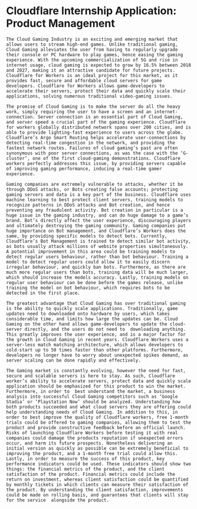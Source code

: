 # Cloudflare Internship Application: Product Management

	The Cloud Gaming Industry is an exciting and emerging market that allows users to stream high-end games. Unlike traditional gaming, Cloud Gaming alleviates the user from having to regularly upgrade their console or PC hardware to play games, hence easing the gaming experience. With the upcoming commercialization of 5G and rise in internet usage, cloud gaming is expected to grow by 16.5% between 2018 and 2027, making it an attractive candidate for future projects. Cloudflare for Workers is an ideal project for this market, as it provides fast, secure and affordable cloud servers for game developers. Cloudflare for Workers allows game-developers to accelerate their servers, protect their data and quickly scale their applications, solving numerous traditional video-gaming issues.

	The promise of Cloud Gaming is to make the server do all the heavy work, simply requiring the user to have a screen and an internet-connection. Server connection is an essential part of Cloud Gaming, and server speed a crucial part of the gaming experience. Cloudflare for workers globally distributed network spans over 200 cities, and is able to provide lighting-fast experience to users across the globe. Cloudflare’s Argo Smart Routing helps accelerate user-connections by detecting real-time congestion in the network, and providing the fastest network routes. Failures of cloud gaming’s past are often synonymous with poor server connections, as was the case with the ‘G-cluster’, one of the first cloud-gaming demonstrations. Cloudflare workers perfectly addresses this issue, by providing servers capable of improving gaming performance, inducing a real-time gamer experience.

	Gaming companies are extremely vulnerable to attacks, whether it be through DDoS attacks, or Bots creating false accounts; protecting gaming servers and data is a key part of the business. Cloudflare uses machine learning to best protect client servers, training models to recognize patterns in DDoS attacks and Bot creation, and hence preventing any fraudulent activity. Bot creation in particular is a huge issue in the gaming industry, and can do huge damage to a game’s brand. Bot’s directly affect the user experience, discouraging players and ultimately destroying the gaming community. Gaming companies put huge importance on Bot management, and Cloudflare’s Workers does the same, by providing specific models to detect bots. Currently, Cloudflare’s Bot Management is trained to detect similar bot activity, as bots usually attack millions of website properties simultaneously. A potential improvement in this area could be training models to detect regular users behaviour, rather than bot behaviour. Training a model to detect regular users could allow it to easily discern irregular behaviour, and quickly ban bots. Furthermore, as there are much more regular users than bots, training data will be much larger, which should increase the models accuracy. Lastly, training models on regular user behaviour can be done before the games release, unlike training the model on bot behaviour, which requires bots to be detected in the first place. 

	The greatest advantage that Cloud Gaming has over traditional gaming is the ability to quickly scale applications. Traditionally, game updates need to downloaded onto hardware by users, which takes considerable time, and limits how large the updates can be. Cloud Gaming on the other hand allows game-developers to update the cloud-server directly, and the users do not need to  downloading anything. This greatly improves the user experience, and is a major factor for the growth in Cloud Gaming in recent years. Cloudflare Workers uses a server-less match matching architecture, which allows developers to cold-start up to 50 times faster than other platforms. Furthermore, developers no longer have to worry about unexpected spikes demand, as server scaling can be done rapidly and effectively. 

	The Gaming market is constantly evolving, however the need for fast, secure and scalable servers is here to stay. As such, Cloudflare worker’s ability to accelerate servers, protect data and quickly scale application should be emphasized for this product to win the market. Furthermore, in order to  best understand the market, a business analysis into successful Cloud Gaming competitors such as ‘Google Stadia’ or ‘Playstation Now’ should be analyzed. Understanding how both products succeeded and what cloud servers they are offering could help understanding needs of Cloud Gaming. In addition to this, in order to best improve the quality of Cloudflare workers, free 1-month trials could be offered to gaming companies, allowing them to test the product and provide constructive feedback before an official launch. Risks of launching Cloudflare Workers before testing it with real companies could damage the products reputation if unexpected errors occur, and harm its future prospects. Nonetheless delivering an initial version as quickly as possible can be extremely beneficial to improving the product, and a 1-month free trial could allow this. Lastly, in order to measure the success of this product, key performance indicators could be used. These indicators should show two things: the financial metrics of the product, and the client satisfaction of the product. Financial metrics could include the return on investment, whereas client satisfaction could be quantified by monthly tickets in which clients can measure their satisfaction of the product. By understanding the client satisfaction, improvements could be made on rolling basis, and guarantees that clients will stay for the service  alongside the product. 